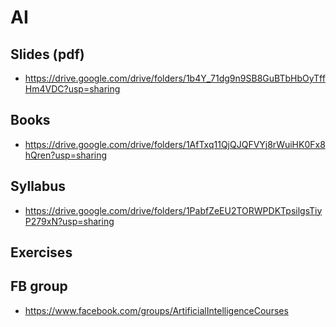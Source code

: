 # AI

## Slides (pdf)
- https://drive.google.com/drive/folders/1b4Y_71dg9n9SB8GuBTbHbOyTffHm4VDC?usp=sharing 


## Books
- https://drive.google.com/drive/folders/1AfTxq11QjQJQFVYj8rWuiHK0Fx8hQren?usp=sharing  

## Syllabus
- https://drive.google.com/drive/folders/1PabfZeEU2TORWPDKTpsilgsTiyP279xN?usp=sharing 

## Exercises


## FB group
- https://www.facebook.com/groups/ArtificialIntelligenceCourses  

